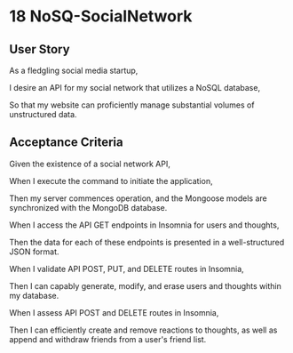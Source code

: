 # 18 NoSQ-SocialNetwork 

## User Story
As a fledgling social media startup,

I desire an API for my social network that utilizes a NoSQL database,

So that my website can proficiently manage substantial volumes of unstructured data.

## Acceptance Criteria
Given the existence of a social network API,

When I execute the command to initiate the application,

Then my server commences operation, and the Mongoose models are synchronized with the MongoDB database.

When I access the API GET endpoints in Insomnia for users and thoughts,

Then the data for each of these endpoints is presented in a well-structured JSON format.

When I validate API POST, PUT, and DELETE routes in Insomnia,

Then I can capably generate, modify, and erase users and thoughts within my database.

When I assess API POST and DELETE routes in Insomnia,

Then I can efficiently create and remove reactions to thoughts, as well as append and withdraw friends from a user's friend list.
